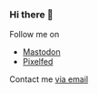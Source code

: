 ### Hi there 👋

Follow me on

- <a rel="me" href="https://mastodon.alphapuggle.dev/@nathan">Mastodon</a>
- <a href="https://pixelfed.social/Linuxfan724">Pixelfed</a>

Contact me <a href="mailto://webmaster@alphapuggle.dev">via email</a>

<!--
**alphapuggle/alphapuggle** is a ✨ _special_ ✨ repository because its `README.md` (this file) appears on your GitHub profile.

Here are some ideas to get you started:

- 🔭 I’m currently working on ...
- 🌱 I’m currently learning ...
- 👯 I’m looking to collaborate on ...
- 🤔 I’m looking for help with ...
- 💬 Ask me about ...
- 📫 How to reach me: ...
- 😄 Pronouns: ...
- ⚡ Fun fact: ...
-->
